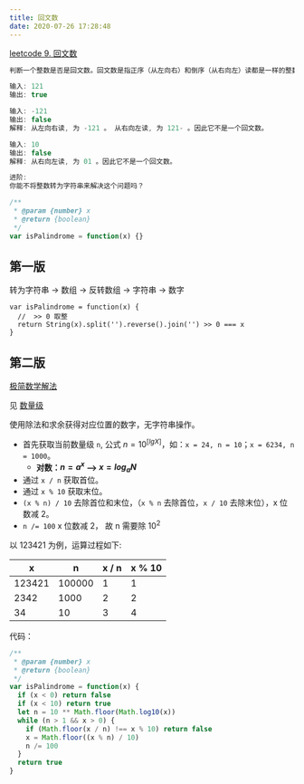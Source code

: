 ```yaml
---
title: 回文数
date: 2020-07-26 17:28:48
---
```


[leetcode 9. 回文数](https://leetcode-cn.com/problems/palindrome-number/)

```js
判断一个整数是否是回文数。回文数是指正序（从左向右）和倒序（从右向左）读都是一样的整数。

输入: 121
输出: true

输入: -121
输出: false
解释: 从左向右读, 为 -121 。 从右向左读, 为 121- 。因此它不是一个回文数。

输入: 10
输出: false
解释: 从右向左读, 为 01 。因此它不是一个回文数。

进阶:
你能不将整数转为字符串来解决这个问题吗？

/**
 * @param {number} x
 * @return {boolean}
 */
var isPalindrome = function(x) {}
```

## 第一版

转为字符串 -> 数组 -> 反转数组 -> 字符串 -> 数字

```JS
var isPalindrome = function(x) {
  //  >> 0 取整
  return String(x).split('').reverse().join('') >> 0 === x
}
```

## 第二版

[极简数学解法](https://leetcode-cn.com/problems/palindrome-number/solution/ji-jian-jie-fa-by-ijzqardmbd-2/)

见 [数量级](../../algorithm/math/magnitude.md)

使用除法和求余获得对应位置的数字，无字符串操作。

- 首先获取当前数量级 `n`, 公式 $n = 10^{[lgX]}$，如：`x = 24, n = 10`；`x = 6234, n = 1000`。
  - **对数：$n = a^x$ --> $x=log_aN$**
- 通过 `x / n` 获取首位。
- 通过 `x % 10` 获取末位。
- `(x % n) / 10` 去除首位和末位，（`x % n` 去除首位，`x / 10` 去除末位），x 位数减 2。
- `n /= 100` x 位数减 2， 故 n 需要除 $10^2$

以 123421 为例，运算过程如下:

| x      | n      | x / n | x % 10 |
| ------ | ------ | ----- | ------ |
| 123421 | 100000 | 1     | 1      |
| 2342   | 1000   | 2     | 2      |
| 34     | 10     | 3     | 4      |

代码：

```js
/**
 * @param {number} x
 * @return {boolean}
 */
var isPalindrome = function(x) {
  if (x < 0) return false
  if (x < 10) return true
  let n = 10 ** Math.floor(Math.log10(x))
  while (n > 1 && x > 0) {
    if (Math.floor(x / n) !== x % 10) return false
    x = Math.floor((x % n) / 10)
    n /= 100
  }
  return true
}
```
